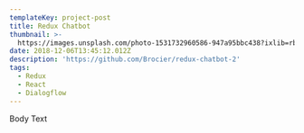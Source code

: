 ```yaml
---
templateKey: project-post
title: Redux Chatbot
thumbnail: >-
  https://images.unsplash.com/photo-1531732960586-947a95bbc438?ixlib=rb-1.2.1&ixid=eyJhcHBfaWQiOjEyMDd9&auto=format&fit=crop&w=300&q=80
date: 2018-12-06T13:45:12.012Z
description: 'https://github.com/Brocier/redux-chatbot-2'
tags:
  - Redux
  - React
  - Dialogflow
---
```

Body Text
